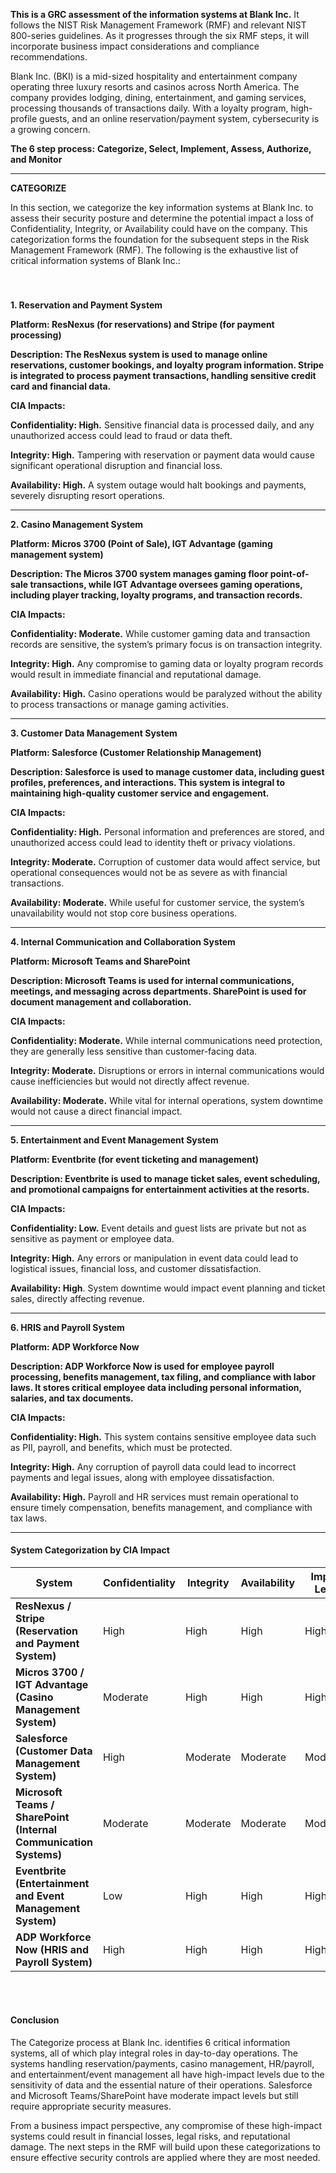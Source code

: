 **This is a GRC assessment of the information systems at Blank Inc.** It follows the NIST Risk Management Framework (RMF) and relevant NIST 800-series guidelines. As it progresses through the six RMF steps, it will incorporate business impact considerations and compliance recommendations.

Blank Inc. (BKI) is a mid-sized hospitality and entertainment company operating three luxury resorts and casinos across North America. The company provides lodging, dining, entertainment, and gaming services, processing thousands of transactions daily. With a loyalty program, high-profile guests, and an online reservation/payment system, cybersecurity is a growing concern. 


**The 6 step process:**
**Categorize, Select, Implement, Assess, Authorize, and Monitor**

---
 **CATEGORIZE**

In this section, we categorize the key information systems at Blank Inc. to assess their security posture and determine the potential impact a loss of Confidentiality, Integrity, or Availability could have on the company. This categorization forms the foundation for the subsequent steps in the Risk Management Framework (RMF). The following is the exhaustive list of critical information systems of Blank Inc.:
<br>
<br>
<br>
####
**1\. Reservation and Payment System**

**Platform: ResNexus (for reservations) and Stripe (for payment processing)**

**Description: The ResNexus system is used to manage online reservations, customer bookings, and loyalty program information. Stripe is integrated to process payment transactions, handling sensitive credit card and financial data.**

**CIA Impacts:**

**Confidentiality: High.** Sensitive financial data is processed daily, and any unauthorized access could lead to fraud or data theft.

**Integrity: High.** Tampering with reservation or payment data would cause significant operational disruption and financial loss.

**Availability: High.** A system outage would halt bookings and payments, severely disrupting resort operations.

---

**2\. Casino Management System**

**Platform: Micros 3700 (Point of Sale), IGT Advantage (gaming management system)**

**Description: The Micros 3700 system manages gaming floor point-of-sale transactions, while IGT Advantage oversees gaming operations, including player tracking, loyalty programs, and transaction records.**

**CIA Impacts:**

**Confidentiality: Moderate.** While customer gaming data and transaction records are sensitive, the system’s primary focus is on transaction integrity.

**Integrity: High.** Any compromise to gaming data or loyalty program records would result in immediate financial and reputational damage.

**Availability: High.** Casino operations would be paralyzed without the ability to process transactions or manage gaming activities.

---

**3\. Customer Data Management System**

**Platform: Salesforce (Customer Relationship Management)**

**Description: Salesforce is used to manage customer data, including guest profiles, preferences, and interactions. This system is integral to maintaining high-quality customer service and engagement.**

**CIA Impacts:**

**Confidentiality: High.** Personal information and preferences are stored, and unauthorized access could lead to identity theft or privacy violations.

**Integrity: Moderate.** Corruption of customer data would affect service, but operational consequences would not be as severe as with financial transactions.

**Availability: Moderate.** While useful for customer service, the system’s unavailability would not stop core business operations.

---

**4\. Internal Communication and Collaboration System**

**Platform: Microsoft Teams and SharePoint**

**Description: Microsoft Teams is used for internal communications, meetings, and messaging across departments. SharePoint is used for document management and collaboration.**

**CIA Impacts:**

**Confidentiality: Moderate.** While internal communications need protection, they are generally less sensitive than customer-facing data.

**Integrity: Moderate.** Disruptions or errors in internal communications would cause inefficiencies but would not directly affect revenue.

**Availability: Moderate.** While vital for internal operations, system downtime would not cause a direct financial impact.

---

**5\. Entertainment and Event Management System**

**Platform: Eventbrite (for event ticketing and management)**

**Description: Eventbrite is used to manage ticket sales, event scheduling, and promotional campaigns for entertainment activities at the resorts.**

**CIA Impacts:**

**Confidentiality: Low.** Event details and guest lists are private but not as sensitive as payment or employee data.

**Integrity: High.** Any errors or manipulation in event data could lead to logistical issues, financial loss, and customer dissatisfaction.

**Availability: High**. System downtime would impact event planning and ticket sales, directly affecting revenue.

---

**6\. HRIS and Payroll System**

**Platform: ADP Workforce Now**

**Description: ADP Workforce Now is used for employee payroll processing, benefits management, tax filing, and compliance with labor laws. It stores critical employee data including personal information, salaries, and tax documents.**

**CIA Impacts:**

**Confidentiality: High.** This system contains sensitive employee data such as PII, payroll, and benefits, which must be protected.

**Integrity: High.** Any corruption of payroll data could lead to incorrect payments and legal issues, along with employee dissatisfaction.

**Availability: High.** Payroll and HR services must remain operational to ensure timely compensation, benefits management, and compliance with tax laws.

---

#### **System Categorization by CIA Impact**

| **System** | **Confidentiality** | **Integrity** | **Availability** | **Impact Level** |
|------------|---------------------|---------------|------------------|------------------|
| **ResNexus / Stripe (Reservation and Payment System)** | High | High | High | High |
| **Micros 3700 / IGT Advantage (Casino Management System)** | Moderate | High | High | High |
| **Salesforce (Customer Data Management System)** | High | Moderate | Moderate | Moderate |
| **Microsoft Teams / SharePoint (Internal Communication Systems)** | Moderate | Moderate | Moderate | Moderate |
| **Eventbrite (Entertainment and Event Management System)** | Low | High | High | High |
| **ADP Workforce Now (HRIS and Payroll System)** | High | High | High | High |

<br>
<br>

#### **Conclusion**

The Categorize process at Blank Inc. identifies 6 critical information systems, all of which play integral roles in day-to-day operations. The systems handling reservation/payments, casino management, HR/payroll, and entertainment/event management all have high-impact levels due to the sensitivity of data and the essential nature of their operations. Salesforce and Microsoft Teams/SharePoint have moderate impact levels but still require appropriate security measures.

From a business impact perspective, any compromise of these high-impact systems could result in financial losses, legal risks, and reputational damage. The next steps in the RMF will build upon these categorizations to ensure effective security controls are applied where they are most needed.
